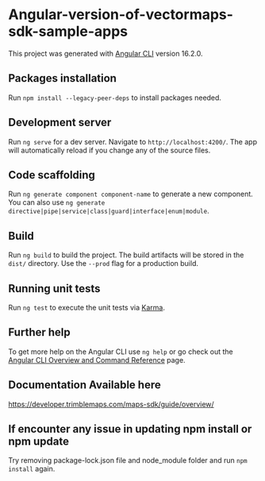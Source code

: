 # Angular-version-of-vectormaps-sdk-sample-apps

This project was generated with [Angular CLI](https://github.com/angular/angular-cli) version 16.2.0.

## Packages installation

Run `npm install --legacy-peer-deps` to install packages needed.

## Development server

Run `ng serve` for a dev server. Navigate to `http://localhost:4200/`. The app will automatically reload if you change any of the source files.

## Code scaffolding

Run `ng generate component component-name` to generate a new component. You can also use `ng generate directive|pipe|service|class|guard|interface|enum|module`.

## Build

Run `ng build` to build the project. The build artifacts will be stored in the `dist/` directory. Use the `--prod` flag for a production build.

## Running unit tests

Run `ng test` to execute the unit tests via [Karma](https://karma-runner.github.io).

## Further help

To get more help on the Angular CLI use `ng help` or go check out the [Angular CLI Overview and Command Reference](https://angular.io/cli) page.

## Documentation Available here

https://developer.trimblemaps.com/maps-sdk/guide/overview/

## If encounter any issue in updating npm install or npm update

Try removing package-lock.json file and node_module folder and run `npm install` again.
